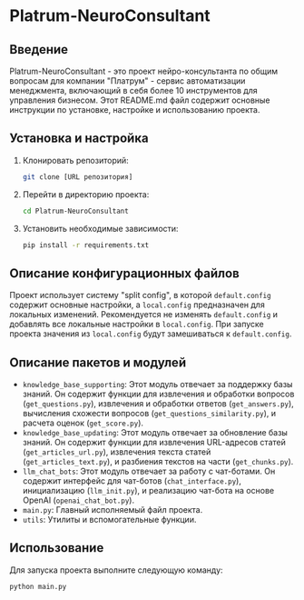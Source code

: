 
# Platrum-NeuroConsultant

## Введение

Platrum-NeuroConsultant - это проект нейро-консультанта по общим вопросам для компании "Платрум" - сервис автоматизации менеджмента, включающий в себя более 10 инструментов для управления бизнесом.
Этот README.md файл содержит основные инструкции по установке, настройке и использованию проекта.

## Установка и настройка

1. Клонировать репозиторий:
    ```bash
    git clone [URL репозитория]
    ```
2. Перейти в директорию проекта:
    ```bash
    cd Platrum-NeuroConsultant
    ```
3. Установить необходимые зависимости:
    ```bash
    pip install -r requirements.txt
    ```

## Описание конфигурационных файлов

Проект использует систему "split config", в которой `default.config` содержит основные настройки, а `local.config` предназначен для локальных изменений. Рекомендуется не изменять `default.config` и добавлять все локальные настройки в `local.config`. При запуске проекта значения из `local.config` будут замешиваться к `default.config`.

## Описание пакетов и модулей

- `knowledge_base_supporting`: Этот модуль отвечает за поддержку базы знаний. Он содержит функции для извлечения и обработки вопросов (`get_questions.py`), извлечения и обработки ответов (`get_answers.py`), вычисления схожести вопросов (`get_questions_similarity.py`), и расчета оценок (`get_score.py`).
- `knowledge_base_updating`: Этот модуль отвечает за обновление базы знаний. Он содержит функции для извлечения URL-адресов статей (`get_articles_url.py`), извлечения текста статей (`get_articles_text.py`), и разбиения текстов на части (`get_chunks.py`).
- `llm_chat_bots`: Этот модуль отвечает за работу с чат-ботами. Он содержит интерфейс для чат-ботов (`chat_interface.py`), инициализацию (`llm_init.py`), и реализацию чат-бота на основе OpenAI (`openai_chat_bot.py`).
- `main.py`: Главный исполняемый файл проекта.
- `utils`: Утилиты и вспомогательные функции.

## Использование

Для запуска проекта выполните следующую команду:
```bash
python main.py
```
